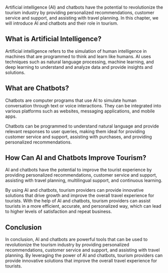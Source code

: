 
Artificial intelligence (AI) and chatbots have the potential to revolutionize the tourism industry by providing personalized recommendations, customer service and support, and assisting with travel planning. In this chapter, we will introduce AI and chatbots and their role in tourism.

What is Artificial Intelligence?
--------------------------------

Artificial intelligence refers to the simulation of human intelligence in machines that are programmed to think and learn like humans. AI uses techniques such as natural language processing, machine learning, and deep learning to understand and analyze data and provide insights and solutions.

What are Chatbots?
------------------

Chatbots are computer programs that use AI to simulate human conversation through text or voice interactions. They can be integrated into various platforms such as websites, messaging applications, and mobile apps.

Chatbots can be programmed to understand natural language and provide relevant responses to user queries, making them ideal for providing customer service and support, assisting with purchases, and providing personalized recommendations.

How Can AI and Chatbots Improve Tourism?
----------------------------------------

AI and chatbots have the potential to improve the tourist experience by providing personalized recommendations, customer service and support, assisting with travel planning, multilingual support, and continuous learning.

By using AI and chatbots, tourism providers can provide innovative solutions that drive growth and improve the overall travel experience for tourists. With the help of AI and chatbots, tourism providers can assist tourists in a more efficient, accurate, and personalized way, which can lead to higher levels of satisfaction and repeat business.

Conclusion
----------

In conclusion, AI and chatbots are powerful tools that can be used to revolutionize the tourism industry by providing personalized recommendations, customer service and support, and assisting with travel planning. By leveraging the power of AI and chatbots, tourism providers can provide innovative solutions that improve the overall travel experience for tourists.
